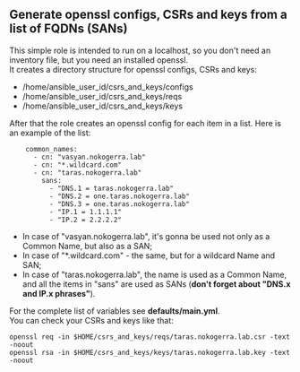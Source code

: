 ## Generate openssl configs, CSRs and keys from a list of FQDNs (SANs)
This simple role is intended to run on a localhost, so you don't need an inventory file, but you need an installed openssl.<br />
It creates a directory structure for openssl configs, CSRs and keys:<br />
- /home/ansible_user_id/csrs_and_keys/configs
- /home/ansible_user_id/csrs_and_keys/reqs
- /home/ansible_user_id/csrs_and_keys/keys

After that the role creates an openssl config for each item in a list. Here is an example of the list:
```
    common_names:
      - cn: "vasyan.nokogerra.lab"
      - cn: "*.wildcard.com"
      - cn: "taras.nokogerra.lab"
        sans:
          - "DNS.1 = taras.nokogerra.lab"
          - "DNS.2 = one.taras.nokogerra.lab"
          - "DNS.3 = one.taras.nokogerra.lab"
          - "IP.1 = 1.1.1.1"
          - "IP.2 = 2.2.2.2"
```
- In case of "vasyan.nokogerra.lab", it's gonna be used not only as a Common Name, but also as a SAN;
- In case of "*.wildcard.com" - the same, but for a wildcard Name and SAN;
- In case of "taras.nokogerra.lab", the name is used as a Common Name, and all the items in "sans" are used as SANs (**don't forget about "DNS.x and IP.x phrases"**).<br />

For the complete list of variables see **defaults/main.yml**.<br />
You can check your CSRs and keys like that:
```
openssl req -in $HOME/csrs_and_keys/reqs/taras.nokogerra.lab.csr -text -noout
openssl rsa -in $HOME/csrs_and_keys/keys/taras.nokogerra.lab.key -text -noout
```
